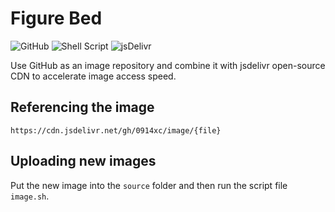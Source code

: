 # Figure Bed

![GitHub](https://img.shields.io/badge/-GitHub-181717?style=for-the-badge&logo=github)
![Shell Script](https://img.shields.io/badge/Shell_Script-121011?style=for-the-badge&logo=gnu-bash&logoColor=white)
![jsDelivr](https://img.shields.io/badge/jsDelivr-007ACC?style=for-the-badge&logo=jsdelivr&logoColor=white)

Use GitHub as an image repository and combine it with jsdelivr open-source CDN to accelerate image access speed.

## Referencing the image

```
https://cdn.jsdelivr.net/gh/0914xc/image/{file}
```

## Uploading new images

Put the new image into the `source` folder and then run the script file `image.sh`.
